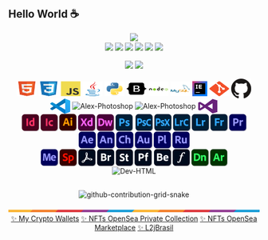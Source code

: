 ## Hello World :coffee:
<div align="center">
<a href="https://github.com/Developer-Team-Organization" target="_blank"><img src="https://user-images.githubusercontent.com/8391493/204958130-5b003e50-691b-465e-b889-8e8dc52cbcae.gif" target="_blank"></a><br>

</div>
<div align="center">
<a href="https://www.linkedin.com/in/alexsantos0992/" target="_blank"><img src="https://img.shields.io/badge/-LinkedIn-%230077B5?style=for-the-badge&logo=linkedin&logoColor=white" target="_blank"></a>
<a href="https://api.whatsapp.com/send?phone=5551985634761" target="_blank"><img src="https://img.shields.io/badge/WhatsApp-25D366?style=for-the-badge&logo=whatsapp&logoColor=white" target="_blank"></a>
<a href="https://www.instagram.com/alexsantos099213/" target="_blank"><img src="https://img.shields.io/badge/-Instagram-%23E4405F?style=for-the-badge&logo=instagram&logoColor=white" target="_blank"></a>
<a href="https://twitter.com/alexsantos0992" target="_blank"><img src="https://img.shields.io/badge/Twitter-1DA1F2?style=for-the-badge&logo=twitter&logoColor=white" target="_blank"></a>
<a href="https://www.facebook.com/alexsantos0992" target="_blank"><img src="https://img.shields.io/badge/Facebook-1877F2?style=for-the-badge&logo=facebook&logoColor=white" target="_blank"></a>
<a href="https://www.youtube.com/alexsantos0992" target="_blank"><img src="https://img.shields.io/badge/YouTube-FF0000?style=for-the-badge&logo=youtube&logoColor=white" target="_blank"></a>

<div><br>
<img height="148em" src="https://github-readme-stats.vercel.app/api/top-langs/?username=alexsantos0992&layout=compact&langs_count=15&theme=highcontrast"/>
<img height="148em" src="https://github-readme-stats.vercel.app/api?username=alexsantos0992&show_icons=true&count_private=true&theme=highcontrast"/>
</div>

<div style="display: inline_block"><br>
  <img align="center" alt="Alex-HTML" height="30" width="40" src="https://raw.githubusercontent.com/devicons/devicon/master/icons/html5/html5-original.svg">
  <img align="center" alt="Alex-CSS" height="30" width="40" src="https://raw.githubusercontent.com/devicons/devicon/master/icons/css3/css3-original.svg">
  <img align="center" alt="Alex-Java" height="30" width="40" src="https://raw.githubusercontent.com/devicons/devicon/1119b9f84c0290e0f0b38982099a2bd027a48bf1/icons/javascript/javascript-original.svg">
  <img align="center" alt="Alex-Java" height="30" width="40" src="https://raw.githubusercontent.com/devicons/devicon/1119b9f84c0290e0f0b38982099a2bd027a48bf1/icons/java/java-original.svg">
  <img align="center" alt="Dev-py" height="30" width="40" src="https://raw.githubusercontent.com/devicons/devicon/master/icons/python/python-original.svg">
  <img align="center" alt="Dev" height="30" width="40" src="https://raw.githubusercontent.com/devicons/devicon/1119b9f84c0290e0f0b38982099a2bd027a48bf1/icons/bootstrap/bootstrap-plain.svg">
  <img align="center" alt="Dev" height="30" width="40" src="https://raw.githubusercontent.com/devicons/devicon/1119b9f84c0290e0f0b38982099a2bd027a48bf1/icons/nodejs/nodejs-original-wordmark.svg">
  <img align="center" alt="Dev" height="30" width="40" src="https://raw.githubusercontent.com/devicons/devicon/1119b9f84c0290e0f0b38982099a2bd027a48bf1/icons/mysql/mysql-original-wordmark.svg">
  <img align="center" alt="Dev" height="30" width="30" src="https://github.com/alexsantos0992/alexsantos0992/blob/main/assets/images/IntelliJ_IDEA_Edu_Icon.svg.png?raw=true"> 
  <img align="center" alt="Alex-Git" height="30" width="40" src="https://raw.githubusercontent.com/devicons/devicon/1119b9f84c0290e0f0b38982099a2bd027a48bf1/icons/git/git-plain.svg">
  <img align="center" alt="Alex-Hub" height="40" width="40" src="https://github.com/alexsantos0992/alexsantos0992/blob/main/assets/images/GitHub.png?raw=true">
  <img align="center" alt="Alex-VS" height="30" width="40" src="https://raw.githubusercontent.com/devicons/devicon/1119b9f84c0290e0f0b38982099a2bd027a48bf1/icons/vscode/vscode-original.svg">
  <img align="center" alt="Alex-Photoshop" height="30" width="30" src="https://user-images.githubusercontent.com/8391493/204935845-96f74eb5-2f0d-4a63-813e-93fc1843d1eb.png">
  <img align="center" alt="Alex-Photoshop" height="40" width="40" src="https://user-images.githubusercontent.com/8391493/204935828-81123a7e-1b73-4787-9187-3f1e564af227.png">
  <img align="center" alt="Alex-Photoshop" height="30" width="40" src="https://raw.githubusercontent.com/devicons/devicon/1119b9f84c0290e0f0b38982099a2bd027a48bf1/icons/visualstudio/visualstudio-plain.svg">
  <br>
  <img align="center" alt="Dev-HTML" height="35" width="224" src="https://github.com/alexsantos0992/alexsantos0992/blob/main/assets/images/1.png?raw=true">
  <img align="center" alt="Dev-HTML" height="35" width="224" src="https://github.com/alexsantos0992/alexsantos0992/blob/main/assets/images/2.png?raw=true">
  <img align="center" alt="Dev-HTML" height="35" width="224" src="https://github.com/alexsantos0992/alexsantos0992/blob/main/assets/images/3.png?raw=true">
  <br>
  <img align="center" alt="Dev-HTML" height="35" width="224" src="https://github.com/alexsantos0992/alexsantos0992/blob/main/assets/images/4.png?raw=true">
  <img align="center" alt="Dev-HTML" height="35" width="149" src="https://github.com/alexsantos0992/alexsantos0992/blob/main/assets/images/5.png?raw=true">
  <br>
  <img align="center" alt="Dev-HTML" height="356" width="600" src="https://user-images.githubusercontent.com/8391493/205162876-565ca6f5-391f-4167-9752-5aa737dc4b72.gif">  
</div>

##

![github-contribution-grid-snake](https://user-images.githubusercontent.com/8391493/204920101-6a277d80-cc19-4161-a247-f22f4a1c6fd7.svg)

<img align="center" alt="Js" height="5" width="1920" src="https://github.com/alexsantos0992/alexsantos0992/blob/main/assets/images/0.png">
<div align="center" valign="top">  
    <a href="https://github.com/alexsantos0992/alexsantos0992/blob/main/Wallets.md">✨ My Crypto Wallets</a>     
    <a href="https://opensea.io/DevilBlazon" target="_blank">✨ NFTs OpenSea Private Collection</a>     
    <a href="https://opensea.io/TheNFTBlazonUniverse" target="_blank">✨ NFTs OpenSea Marketplace</a>     
    <a href="https://www.l2jbrasil.com/clubs/page/1-conte%C3%BAdo-developer-team/" target="_blank">✨ L2jBrasil</a>
    </div>
